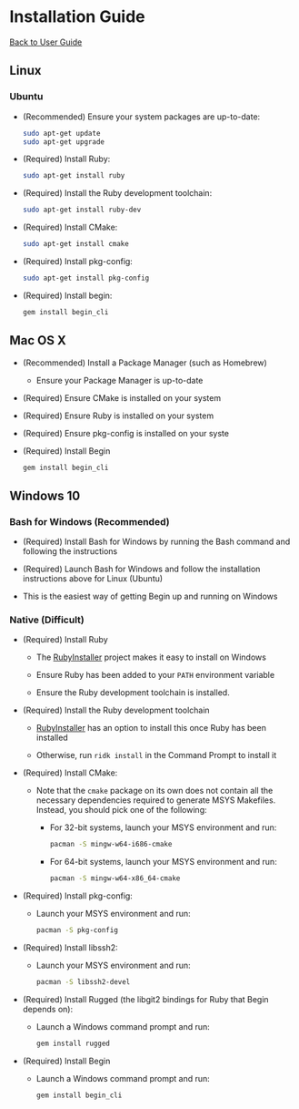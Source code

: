 # Installation Guide

[Back to User Guide](index.html)

## Linux

### Ubuntu

* (Recommended) Ensure your system packages are up-to-date:

  ```bash
  sudo apt-get update
  sudo apt-get upgrade
  ```

* (Required) Install Ruby:

  ```bash
  sudo apt-get install ruby
  ```

* (Required) Install the Ruby development toolchain:

  ```bash
  sudo apt-get install ruby-dev
  ```

* (Required) Install CMake:

  ```bash
  sudo apt-get install cmake
  ```

* (Required) Install pkg-config:

  ```bash
  sudo apt-get install pkg-config
  ```

* (Required) Install begin:

  ```bash
  gem install begin_cli
  ```

## Mac OS X

* (Recommended) Install a Package Manager (such as Homebrew)

  * Ensure your Package Manager is up-to-date

* (Required) Ensure CMake is installed on your system

* (Required) Ensure Ruby is installed on your system

* (Required) Ensure pkg-config is installed on your syste

* (Required) Install Begin

  ```bash
  gem install begin_cli
  ```

## Windows 10

### Bash for Windows (Recommended)

* (Required) Install Bash for Windows by running the Bash command and following the instructions

* (Required) Launch Bash for Windows and follow the installation instructions above for Linux (Ubuntu)

* This is the easiest way of getting Begin up and running on Windows

### Native (Difficult)

* (Required) Install Ruby

  * The [RubyInstaller](https://rubyinstaller.org/) project makes it easy to
    install on Windows

  * Ensure Ruby has been added to your `PATH` environment variable

  * Ensure the Ruby development toolchain is installed.
  
* (Required) Install the Ruby development toolchain

  * [RubyInstaller](https://rubyinstaller.org/) has an option to install this once
    Ruby has been installed
    
  * Otherwise, run `ridk install` in the Command Prompt to install it

* (Required) Install CMake:

  * Note that the `cmake` package on its own does not contain all the necessary dependencies required to generate MSYS Makefiles. Instead, you should pick one of the following:

    * For 32-bit systems, launch your MSYS environment and run:
    
      ```bash
      pacman -S mingw-w64-i686-cmake
      ```

    * For 64-bit systems, launch your MSYS environment and run:
    
      ```bash
      pacman -S mingw-w64-x86_64-cmake
      ```

* (Required) Install pkg-config:

  * Launch your MSYS environment and run:
  
    ```bash
    pacman -S pkg-config
    ```

* (Required) Install libssh2:

  * Launch your MSYS environment and run:
  
    ```bash
    pacman -S libssh2-devel
    ```

* (Required) Install Rugged (the libgit2 bindings for Ruby that Begin depends on):

  * Launch a Windows command prompt and run:
  
    ```bash
    gem install rugged
    ```

* (Required) Install Begin

  * Launch a Windows command prompt and run:
  
    ```bash
    gem install begin_cli
    ```

